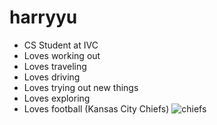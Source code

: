 # harryyu

- CS Student at IVC
- Loves working out
- Loves traveling
- Loves driving
- Loves trying out new things
- Loves exploring 
- Loves football (Kansas City Chiefs)
 ![chiefs](https://github.com/harryyu18/harryyu/assets/159220667/8097d402-cd45-4f66-b4cc-f147060c251d)

